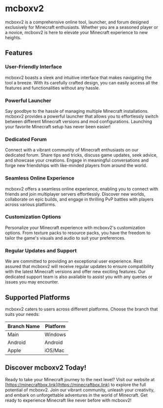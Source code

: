 # mcboxv2

mcboxv2 is a comprehensive online tool, launcher, and forum designed exclusively for Minecraft enthusiasts. Whether you are a seasoned player or a novice, mcboxv2 is here to elevate your Minecraft experience to new heights.

## Features

### User-Friendly Interface
mcboxv2 boasts a sleek and intuitive interface that makes navigating the tool a breeze. With its carefully crafted design, you can easily access all the features and functionalities without any hassle.

### Powerful Launcher
Say goodbye to the hassle of managing multiple Minecraft installations. mcboxv2 provides a powerful launcher that allows you to effortlessly switch between different Minecraft versions and mod configurations. Launching your favorite Minecraft setup has never been easier!

### Dedicated Forum
Connect with a vibrant community of Minecraft enthusiasts on our dedicated forum. Share tips and tricks, discuss game updates, seek advice, and showcase your creations. Engage in meaningful conversations and forge new friendships with like-minded players from around the world.

### Seamless Online Experience
mcboxv2 offers a seamless online experience, enabling you to connect with friends and join multiplayer servers effortlessly. Discover new worlds, collaborate on epic builds, and engage in thrilling PvP battles with players across various platforms.

### Customization Options
Personalize your Minecraft experience with mcboxv2's customization options. From texture packs to resource packs, you have the freedom to tailor the game's visuals and audio to suit your preferences.

### Regular Updates and Support
We are committed to providing an exceptional user experience. Rest assured that mcboxv2 will receive regular updates to ensure compatibility with the latest Minecraft versions and offer new exciting features. Our dedicated support team is also available to assist you with any queries or issues you may encounter.

## Supported Platforms

mcboxv2 caters to users across different platforms. Choose the branch that suits your needs:

| Branch Name | Platform  |
|-------------|-----------|
| Main        | Windows   |
| Android     | Android   |
| Apple       | iOS/Mac   |

## Discover mcboxv2 Today!

Ready to take your Minecraft journey to the next level? Visit our website at [https://minecraftbox.link](https://minecraftbox.link) to explore the full potential of mcboxv2. Join our vibrant community, unleash your creativity, and embark on unforgettable adventures in the world of Minecraft. Get ready to experience Minecraft like never before with mcboxv2!
